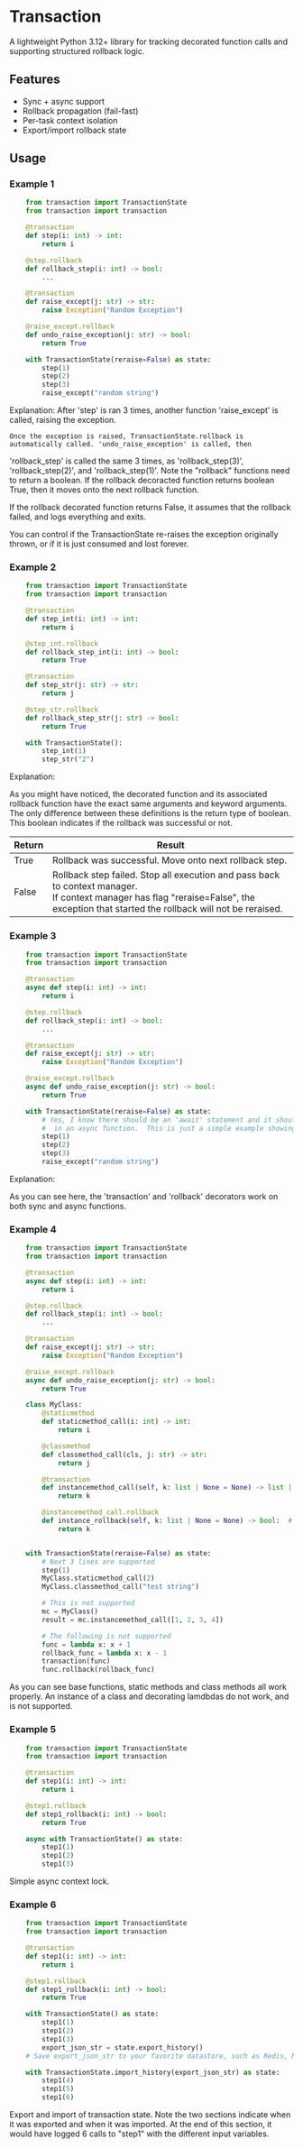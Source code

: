 # Transaction

A lightweight Python 3.12+ library for tracking decorated function calls and supporting structured rollback logic.

## Features

- Sync + async support
- Rollback propagation (fail-fast)
- Per-task context isolation
- Export/import rollback state

## Usage

### Example 1
```python
    from transaction import TransactionState
    from transaction import transaction

    @transaction
    def step(i: int) -> int:
        return i

    @step.rollback
    def rollback_step(i: int) -> bool:
        ...

    @transaction
    def raise_except(j: str) -> str:
        raise Exception("Random Exception")

    @raise_except.rollback
    def undo_raise_exception(j: str) -> bool:
        return True

    with TransactionState(reraise=False) as state:
        step(1)
        step(2)
        step(3)
        raise_except("random string")
```

Explanation:
    After 'step' is ran 3 times, another function 'raise_except' is called, raising the exception.

    Once the exception is raised, TransactionState.rollback is automatically called. 'undo_raise_exception' is called, then
'rollback_step' is called the same 3 times, as 'rollback_step(3)', 'rollback_step(2)', and 'rollback_step(1)'.  Note the "rollback"
functions need to return a boolean.  If the rollback decoracted function returns boolean True, then it moves onto the next rollback function.

If the rollback decorated function returns False, it assumes that the rollback failed, and logs everything and exits.

You can control if the TransactionState re-raises the exception originally thrown, or if it is just consumed and lost forever.


### Example 2

```python
    from transaction import TransactionState
    from transaction import transaction

    @transaction
    def step_int(i: int) -> int:
        return i

    @step_int.rollback
    def rollback_step_int(i: int) -> bool:
        return True

    @transaction
    def step_str(j: str) -> str:
        return j

    @step_str.rollback
    def rollback_step_str(j: str) -> bool:
        return True

    with TransactionState():
        step_int(1)
        step_str("2")

```

Explanation:

As you might have noticed, the decorated function and its associated rollback function have the exact same arguments and keyword arguments.
The only difference between these definitions is the return type of boolean.  This boolean indicates if the rollback was successful or not.

| Return  | Result                                                                                                                                                                                  |
|---------|-----------------------------------------------------------------------------------------------------------------------------------------------------------------------------------------|
| True    | Rollback was successful.  Move onto next rollback step.                                                                                                                                 |
| False   | Rollback step failed.  Stop all execution and pass back to context manager.<br/>If context manager has flag "reraise=False", the exception that started the rollback will not be reraised. |


### Example 3
```python
    from transaction import TransactionState
    from transaction import transaction

    @transaction
    async def step(i: int) -> int:
        return i

    @step.rollback
    def rollback_step(i: int) -> bool:
        ...

    @transaction
    def raise_except(j: str) -> str:
        raise Exception("Random Exception")

    @raise_except.rollback
    async def undo_raise_exception(j: str) -> bool:
        return True

    with TransactionState(reraise=False) as state:
        # Yes, I know there should be an 'await' statement and it should be wrapped
        #  in an async function.  This is just a simple example showing what can be done.
        step(1)
        step(2)
        step(3)
        raise_except("random string")
```
Explanation:

As you can see here, the 'transaction' and 'rollback' decorators work on both sync and async functions.



### Example 4
```python
    from transaction import TransactionState
    from transaction import transaction

    @transaction
    async def step(i: int) -> int:
        return i

    @step.rollback
    def rollback_step(i: int) -> bool:
        ...

    @transaction
    def raise_except(j: str) -> str:
        raise Exception("Random Exception")

    @raise_except.rollback
    async def undo_raise_exception(j: str) -> bool:
        return True

    class MyClass:
        @staticmethod
        def staticmethod_call(i: int) -> int:
            return i

        @classmethod
        def classmethod_call(cls, j: str) -> str:
            return j

        @transaction
        def instancemethod_call(self, k: list | None = None) -> list | None:  # << Not Supported
            return k

        @instancemethod_call.rollback
        def instance_rollback(self, k: list | None = None) -> bool:  # << Not Supported
            return k


    with TransactionState(reraise=False) as state:
        # Next 3 lines are supported
        step(1)
        MyClass.staticmethod_call(2)
        MyClass.classmethod_call("test string")

        # This is not supported
        mc = MyClass()
        result = mc.instancemethod_call([1, 2, 3, 4])

        # The following is not supported
        func = lambda x: x + 1
        rollback_func = lambda x: x - 1
        transaction(func)
        func.rollback(rollback_func)


```

As you can see base functions, static methods and class methods all work properly.
An instance of a class and decorating lamdbdas do not work, and is not supported.



### Example 5

```python
    from transaction import TransactionState
    from transaction import transaction

    @transaction
    def step1(i: int) -> int:
        return i

    @step1.rollback
    def step1_rollback(i: int) -> bool:
        return True

    async with TransactionState() as state:
        step1(1)
        step1(2)
        step1(3)
```

Simple async context lock.


### Example 6

```python
    from transaction import TransactionState
    from transaction import transaction

    @transaction
    def step1(i: int) -> int:
        return i

    @step1.rollback
    def step1_rollback(i: int) -> bool:
        return True

    with TransactionState() as state:
        step1(1)
        step1(2)
        step1(3)
        export_json_str = state.export_history()
    # Save export_json_str to your favorite datastore, such as Redis, MSSQL, MySQL, etc.

    with TransactionState.import_history(export_json_str) as state:
        step1(4)
        step1(5)
        step1(6)
```

Export and import of transaction state.  Note the two sections indicate when it was exported and when it was imported.
At the end of this section, it would have logged 6 calls to "step1" with the different input variables.
